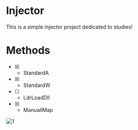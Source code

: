 # Injector
This is a simple injector project dedicated to studies! 

# **Methods**
- [X] - StandardA
- [X] - StandardW
- [ ] - LdrLoadDll
- [x] - ManuallMap


![1](https://i.imgur.com/mmjcUXB.png)
